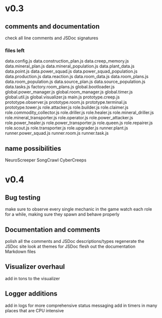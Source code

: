 # v0.3

## comments and documentation
check all line comments and JSDoc signatures

### files left
data.config.js
data.construction_plan.js
data.creep_memory.js
data.mineral_plan.js
data.mineral_population.js
data.plant_data.js
data.point.js
data.power_squad.js
data.power_squad_population.js
data.production.js
data.reaction.js
data.room_data.js
data.room_plans.js
data.room_population.js
data.source_plan.js
data.source_population.js
data.tasks.js
factory.room_plans.js
global.bootloader.js
global.power_manager.js
global.room_manager.js
global.timer.js
global.util.js
global.visualizer.js
main.js
prototype.creep.js
prototype.observer.js
prototype.room.js
prototype.terminal.js
prototype.tower.js
role.attacker.js
role.builder.js
role.claimer.js
role.commodity_collector.js
role.driller.js
role.healer.js
role.mineral_driller.js
role.mineral_transporter.js
role.operator.js
role.power_attacker.js
role.power_healer.js
role.power_transporter.js
role.queen.js
role.repairer.js
role.scout.js
role.transporter.js
role.upgrader.js
runner.plant.js
runner.power_squad.js
runner.room.js
runner.task.js

## name possibilities
NeuroScreeper
SongCrawl
CyberCreeps

# v0.4

## Bug testing
make sure to observe every single mechanic in the game
watch each role for a while, making sure they spawn and behave properly

## Documentation and comments
polish all the comments and JSDoc descriptions/types
regenerate the JSDoc site
look at themes for JSDoc
flesh out the documentation Markdown files

## Visualizer overhaul
add in tons to the visualizer

## Logger additions
add in logs for more comprehensive status messaging
add in timers in many places that are CPU intensive

